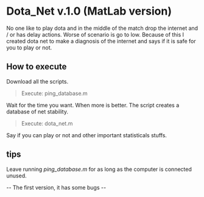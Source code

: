 # Dota_Net v.1.0   (MatLab version) 

No one like to play dota and in the middle of the match drop the internet and / or has delay actions. Worse of scenario is go to low. Because of this I created dota net to make a diagnosis of the internet and says if it is safe for you to play or not.

## How to execute

Download all the scripts.

> Execute: ping_database.m

Wait for the time you want. When more is better. The script creates a database of net stability.

> Execute: dota_net.m

Say if you can play or not and other important statisticals stuffs.

## tips

Leave running _ping_database.m_ for as long as the computer is connected unused.


-- The first version, it has some bugs --
